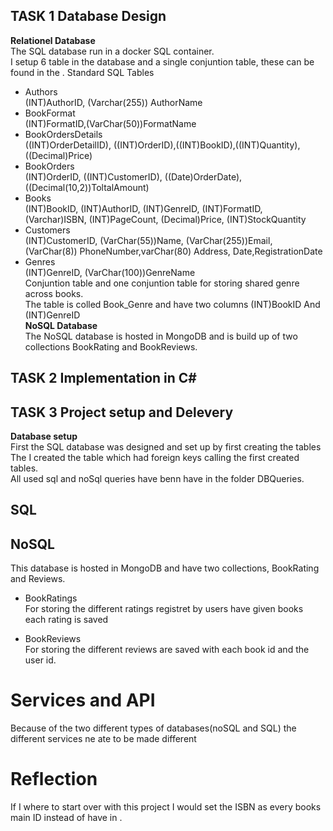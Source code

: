 




## TASK 1 Database Design  
**Relationel Database**  
The SQL database run in a docker SQL container.  
I setup 6 table in the database and a single conjuntion table, these can be found in the .
Standard SQL Tables  
- Authors  
(INT)AuthorID, (Varchar(255)) AuthorName  
- BookFormat  
(INT)FormatID,(VarChar(50))FormatName  
- BookOrdersDetails  
((INT)OrderDetailID), ((INT)OrderID),((INT)BookID),((INT)Quantity),((Decimal)Price)  
- BookOrders  
(INT)OrderID, ((INT)CustomerID), ((Date)OrderDate), ((Decimal(10,2))ToltalAmount)  
- Books  
(INT)BookID, (INT)AuthorID, (INT)GenreID, (INT)FormatID, (Varchar)ISBN, (INT)PageCount, (Decimal)Price, (INT)StockQuantity  
- Customers  
(INT)CustomerID, (VarChar(55))Name, (VarChar(255))Email, (VarChar(8)) PhoneNumber,varChar(80) Address, Date,RegistrationDate  
- Genres  
(INT)GenreID, (VarChar(100))GenreName  
Conjuntion table and one conjuntion table for storing shared genre across books.  
The table is colled Book_Genre and have two columns (INT)BookID And (INT)GenreID  
**NoSQL Database**  
The NoSQL database is hosted in MongoDB and is build up of two collections BookRating and BookReviews.  


## TASK 2 Implementation in C#  
  
  
  
## TASK 3 Project setup and Delevery  
**Database setup**  
First the SQL database was designed and set up by first creating the tables 
The I created the table which had foreign keys calling the first created tables.  
All used sql and noSql queries have benn have in the folder DBQueries.  

## SQL   
  

## NoSQL  
This database is hosted in MongoDB and have two collections, BookRating and Reviews.  
- BookRatings  
For storing the different ratings registret by users have given books each rating is saved   

- BookReviews  
For storing the different reviews are saved with each book id and the user id.  


# Services and API
Because of the two different types of databases(noSQL and SQL) the different services ne ate to be made different  



# Reflection
If I where to start over with this project I would set the ISBN as every books main ID instead of have in .  



